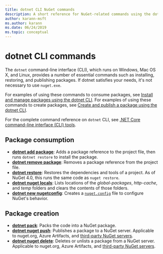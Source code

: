 ```yaml
---
title: dotnet CLI NuGet commands
description: A short reference for NuGet-related commands using the dotnet command-line interface.
author: karann-msft
ms.author: karann
ms.date: 06/24/2019
ms.topic: conceptual
---
```


# dotnet CLI commands

The `dotnet` command-line interface (CLI), which runs on Windows, Mac OS X, and Linux, provides a number of essential commands such as installing, restoring, and publishing packages. If dotnet satisfies your needs, it's not necessary to use `nuget.exe`.

For examples of using these commands to consume packages, see [Install and manage packages using the dotnet CLI](../consume-packages/install-use-packages-dotnet-cli.md). For examples of using these commands to create packages, see [Create and publish a package using the dotnet CLI](../quickstart/create-and-publish-a-package-using-the-dotnet-cli.md).

For the complete command reference on `dotnet` CLI, see [.NET Core command-line interface (CLI) tools](/dotnet/core/tools/?tabs=netcore2x).

## Package consumption

- [**dotnet add package**](/dotnet/core/tools/dotnet-add-package): Adds a package reference to the project file, then runs `dotnet restore` to install the package.
- [**dotnet remove package**](/dotnet/core/tools/dotnet-remove-package): Removes a package reference from the project file.
- [**dotnet restore**](/dotnet/core/tools/dotnet-restore?tabs=netcore2x): Restores the dependencies and tools of a project. As of NuGet 4.0, this runs the same code as `nuget restore`.
- [**dotnet nuget locals**](/dotnet/core/tools/dotnet-nuget-locals): Lists locations of the *global-packages*, *http-cache*, and *temp* folders and clears the contents of those folders.
- [**dotnet new nugetconfig**](/dotnet/core/tools/dotnet-new): Creates a [`nuget.config`](../reference/nuget-config-file.md) file to configure NuGet's behavior.

## Package creation

- [**dotnet pack**](/dotnet/core/tools/dotnet-pack?tabs=netcore2x): Packs the code into a NuGet package.
- [**dotnet nuget push**](/dotnet/core/tools/dotnet-nuget-push): Publishes a package to a NuGet server. Applicable to nuget.org, Azure Artifacts, and [third-party NuGet servers](../hosting-packages/overview.md).
- [**dotnet nuget delete**](/dotnet/core/tools/dotnet-nuget-delete): Deletes or unlists a package from a NuGet server. Applicable to nuget.org, Azure Artifacts, and [third-party NuGet servers](../hosting-packages/overview.md).
